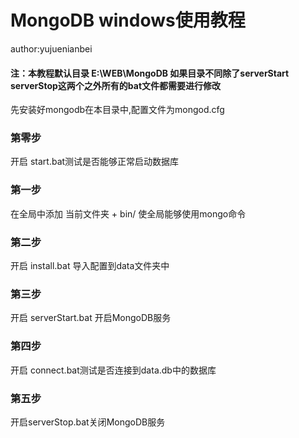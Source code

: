 # MongoDB windows使用教程

author:yujuenianbei

#### 注：本教程默认目录 E:\WEB\MongoDB 如果目录不同除了serverStart serverStop这两个之外所有的bat文件都需要进行修改

先安装好mongodb在本目录中,配置文件为mongod.cfg

### 第零步

开启 start.bat测试是否能够正常启动数据库

### 第一步

在全局中添加 当前文件夹 + bin/ 使全局能够使用mongo命令

### 第二步

开启 install.bat 导入配置到data文件夹中

### 第三步

开启 serverStart.bat 开启MongoDB服务

### 第四步

开启 connect.bat测试是否连接到data.db中的数据库

### 第五步

开启serverStop.bat关闭MongoDB服务

